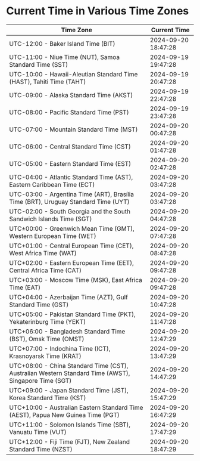 # Current Time in Various Time Zones

| Time Zone | Current Time |
|-----------|--------------|
| UTC-12:00 - Baker Island Time (BIT) | 2024-09-20 18:47:28 |
| UTC-11:00 - Niue Time (NUT), Samoa Standard Time (SST) | 2024-09-19 19:47:28 |
| UTC-10:00 - Hawaii-Aleutian Standard Time (HAST), Tahiti Time (TAHT) | 2024-09-19 20:47:28 |
| UTC-09:00 - Alaska Standard Time (AKST) | 2024-09-19 22:47:28 |
| UTC-08:00 - Pacific Standard Time (PST) | 2024-09-19 23:47:28 |
| UTC-07:00 - Mountain Standard Time (MST) | 2024-09-20 00:47:28 |
| UTC-06:00 - Central Standard Time (CST) | 2024-09-20 01:47:28 |
| UTC-05:00 - Eastern Standard Time (EST) | 2024-09-20 02:47:28 |
| UTC-04:00 - Atlantic Standard Time (AST), Eastern Caribbean Time (ECT) | 2024-09-20 03:47:28 |
| UTC-03:00 - Argentina Time (ART), Brasília Time (BRT), Uruguay Standard Time (UYT) | 2024-09-20 03:47:28 |
| UTC-02:00 - South Georgia and the South Sandwich Islands Time (SGT) | 2024-09-20 04:47:28 |
| UTC±00:00 - Greenwich Mean Time (GMT), Western European Time (WET) | 2024-09-20 07:47:28 |
| UTC+01:00 - Central European Time (CET), West Africa Time (WAT) | 2024-09-20 08:47:28 |
| UTC+02:00 - Eastern European Time (EET), Central Africa Time (CAT) | 2024-09-20 09:47:28 |
| UTC+03:00 - Moscow Time (MSK), East Africa Time (EAT) | 2024-09-20 09:47:28 |
| UTC+04:00 - Azerbaijan Time (AZT), Gulf Standard Time (GST) | 2024-09-20 10:47:28 |
| UTC+05:00 - Pakistan Standard Time (PKT), Yekaterinburg Time (YEKT) | 2024-09-20 11:47:28 |
| UTC+06:00 - Bangladesh Standard Time (BST), Omsk Time (OMST) | 2024-09-20 12:47:29 |
| UTC+07:00 - Indochina Time (ICT), Krasnoyarsk Time (KRAT) | 2024-09-20 13:47:29 |
| UTC+08:00 - China Standard Time (CST), Australian Western Standard Time (AWST), Singapore Time (SGT) | 2024-09-20 14:47:29 |
| UTC+09:00 - Japan Standard Time (JST), Korea Standard Time (KST) | 2024-09-20 15:47:29 |
| UTC+10:00 - Australian Eastern Standard Time (AEST), Papua New Guinea Time (PGT) | 2024-09-20 16:47:29 |
| UTC+11:00 - Solomon Islands Time (SBT), Vanuatu Time (VUT) | 2024-09-20 17:47:29 |
| UTC+12:00 - Fiji Time (FJT), New Zealand Standard Time (NZST) | 2024-09-20 18:47:29 |
